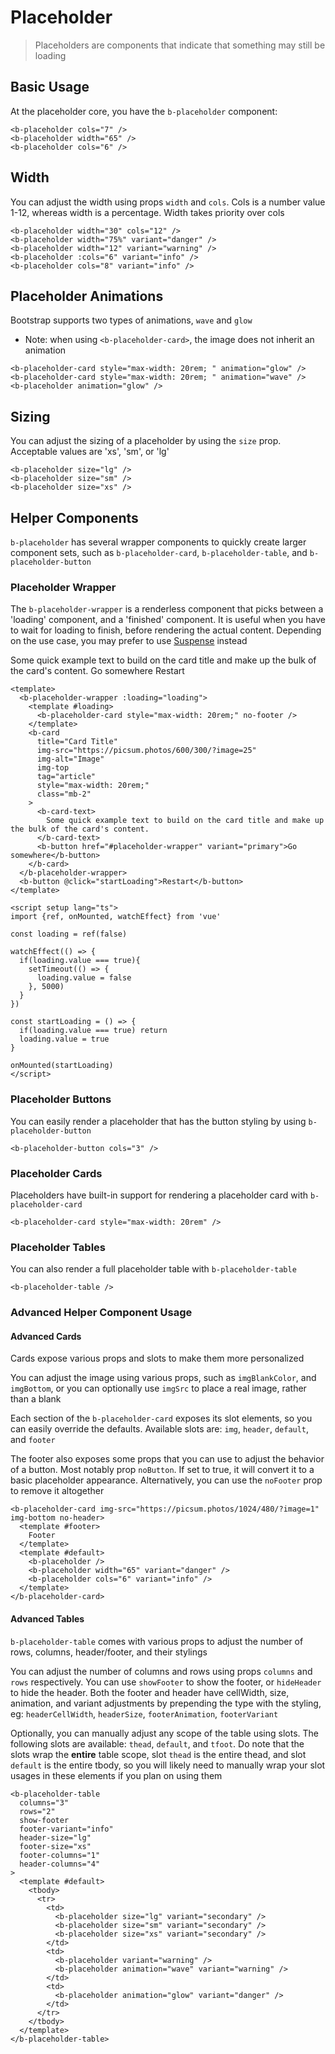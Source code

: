 # Placeholder

> Placeholders are components that indicate that something may still be loading

## Basic Usage

At the placeholder core, you have the `b-placeholder` component:

<b-card>
  <b-placeholder />
  <b-placeholder width="65" variant="danger" />
  <b-placeholder cols="6" variant="info" />
</b-card>

```vue-html
<b-placeholder cols="7" />
<b-placeholder width="65" />
<b-placeholder cols="6" />
```

## Width

You can adjust the width using props `width` and `cols`. Cols is a number value 1-12, whereas width is a percentage. Width takes priority over cols

<b-card>
  <b-placeholder width="30" cols="12" />
  <b-placeholder width="75%" variant="danger" />
  <b-placeholder width="12" variant="warning" />
  <b-placeholder :cols="6" variant="info" />
  <b-placeholder cols="8" variant="info" />
</b-card>

```vue-html
<b-placeholder width="30" cols="12" />
<b-placeholder width="75%" variant="danger" />
<b-placeholder width="12" variant="warning" />
<b-placeholder :cols="6" variant="info" />
<b-placeholder cols="8" variant="info" />
```

## Placeholder Animations

Bootstrap supports two types of animations, `wave` and `glow`

- Note: when using `<b-placeholder-card>`, the image does not inherit an animation

<b-card>
  <b-placeholder-card style="max-width: 20rem; " animation="glow" />
  <b-placeholder-card style="max-width: 20rem; " animation="wave" />
  <b-placeholder animation="glow" />
</b-card>

```vue-html
<b-placeholder-card style="max-width: 20rem; " animation="glow" />
<b-placeholder-card style="max-width: 20rem; " animation="wave" />
<b-placeholder animation="glow" />
```

## Sizing

You can adjust the sizing of a placeholder by using the `size` prop. Acceptable values are 'xs', 'sm', or 'lg'

<b-card>
  <b-placeholder size="lg" />
  <b-placeholder size="sm" />
  <b-placeholder size="xs" />
</b-card>

```vue-html
<b-placeholder size="lg" />
<b-placeholder size="sm" />
<b-placeholder size="xs" />
```

## Helper Components

`b-placeholder` has several wrapper components to quickly create larger component sets, such as `b-placeholder-card`, `b-placeholder-table`, and `b-placeholder-button`

### Placeholder Wrapper

The `b-placeholder-wrapper` is a renderless component that picks between a 'loading' component, and a 'finished' component. It is useful when you have to wait for loading to finish, before rendering the actual content. Depending on the use case, you may prefer to use [Suspense](https://vuejs.org/guide/built-ins/suspense.html) instead

<b-card>
  <b-placeholder-wrapper :loading="loading">
    <template #loading>
      <b-placeholder-card style="max-width: 20rem;" no-footer />
    </template>
    <b-card
      title="Card Title"
      img-src="https://picsum.photos/600/300/?image=25"
      img-alt="Image"
      img-top
      tag="article"
      style="max-width: 20rem;"
      class="mb-2"
    >
      <b-card-text>
        Some quick example text to build on the card title and make up the bulk of the card's content.
      </b-card-text>
      <b-button href="#placeholder-wrapper" variant="primary">Go somewhere</b-button>
    </b-card>
  </b-placeholder-wrapper>
  <b-button @click="startLoading">Restart</b-button>
</b-card>

```vue-html
<template>
  <b-placeholder-wrapper :loading="loading">
    <template #loading>
      <b-placeholder-card style="max-width: 20rem;" no-footer />
    </template>
    <b-card
      title="Card Title"
      img-src="https://picsum.photos/600/300/?image=25"
      img-alt="Image"
      img-top
      tag="article"
      style="max-width: 20rem;"
      class="mb-2"
    >
      <b-card-text>
        Some quick example text to build on the card title and make up the bulk of the card's content.
      </b-card-text>
      <b-button href="#placeholder-wrapper" variant="primary">Go somewhere</b-button>
    </b-card>
  </b-placeholder-wrapper>
  <b-button @click="startLoading">Restart</b-button>
</template>

<script setup lang="ts">
import {ref, onMounted, watchEffect} from 'vue'

const loading = ref(false)

watchEffect(() => {
  if(loading.value === true){
    setTimeout(() => {
      loading.value = false
    }, 5000)
  }
})

const startLoading = () => {
  if(loading.value === true) return
  loading.value = true
}

onMounted(startLoading)
</script>
```

### Placeholder Buttons

You can easily render a placeholder that has the button styling by using `b-placeholder-button`

<b-card>
  <b-placeholder-button cols="3" />
</b-card>

```vue-html
<b-placeholder-button cols="3" />
```

### Placeholder Cards

Placeholders have built-in support for rendering a placeholder card with `b-placeholder-card`

<b-card>
  <b-placeholder-card style="max-width: 20rem" />
</b-card>

```vue-html
<b-placeholder-card style="max-width: 20rem" />
```

### Placeholder Tables

You can also render a full placeholder table with `b-placeholder-table`

<b-card>
  <b-placeholder-table />
</b-card>

```vue-html
<b-placeholder-table />
```

### Advanced Helper Component Usage

#### Advanced Cards

Cards expose various props and slots to make them more personalized

You can adjust the image using various props, such as `imgBlankColor`, and `imgBottom`, or you can optionally use `imgSrc` to place a real image, rather than a blank

Each section of the `b-placeholder-card` exposes its slot elements, so you can easily override the defaults. Available slots are: `img`, `header`, `default`, and `footer`

The footer also exposes some props that you can use to adjust the behavior of a button. Most notably prop `noButton`. If set to true, it will convert it to a basic placeholder appearance. Alternatively, you can use the `noFooter` prop to remove it altogether

<b-card>
  <b-placeholder-card img-src="https://picsum.photos/1024/480/?image=1" img-bottom no-header>
    <template #footer>
      Footer
    </template>
    <template #default>
      <b-placeholder />
      <b-placeholder width="65" variant="danger" />
      <b-placeholder cols="6" variant="info" />
    </template>
  </b-placeholder-card>
</b-card>

```vue-html
<b-placeholder-card img-src="https://picsum.photos/1024/480/?image=1" img-bottom no-header>
  <template #footer>
    Footer
  </template>
  <template #default>
    <b-placeholder />
    <b-placeholder width="65" variant="danger" />
    <b-placeholder cols="6" variant="info" />
  </template>
</b-placeholder-card>
```

#### Advanced Tables

`b-placeholder-table` comes with various props to adjust the number of rows, columns, header/footer, and their stylings

You can adjust the number of columns and rows using props `columns` and `rows` respectively. You can use `showFooter` to show the footer, or `hideHeader` to hide the header. Both the footer and header have cellWidth, size, animation, and variant adjustments by prepending the type with the styling, eg: `headerCellWidth`, `headerSize`, `footerAnimation`, `footerVariant`

Optionally, you can manually adjust any scope of the table using slots. The following slots are available: `thead`, `default`, and `tfoot`. Do note that the slots wrap the **entire** table scope, slot `thead` is the entire thead, and slot `default` is the entire tbody, so you will likely need to manually wrap your slot usages in these elements if you plan on using them

<b-card>
  <b-placeholder-table
    columns="3"
    rows="2"
    show-footer
    footer-variant="info"
    header-size="lg"
    footer-size="xs"
    footer-columns="1"
    header-columns="4"
  >
    <template #default>
      <tbody>
          <tr>
            <td>
              <b-placeholder size="lg" variant="secondary" />
              <b-placeholder size="sm" variant="secondary" />
              <b-placeholder size="xs" variant="secondary" />
            </td>
            <td>
              <b-placeholder variant="warning" />
              <b-placeholder animation="wave" variant="warning" />
            </td>
            <td>
              <b-placeholder animation="glow" variant="danger" />
            </td>
          </tr>
      </tbody>
    </template>
  </b-placeholder-table>
</b-card>

```vue-html
<b-placeholder-table
  columns="3"
  rows="2"
  show-footer
  footer-variant="info"
  header-size="lg"
  footer-size="xs"
  footer-columns="1"
  header-columns="4"
>
  <template #default>
    <tbody>
      <tr>
        <td>
          <b-placeholder size="lg" variant="secondary" />
          <b-placeholder size="sm" variant="secondary" />
          <b-placeholder size="xs" variant="secondary" />
        </td>
        <td>
          <b-placeholder variant="warning" />
          <b-placeholder animation="wave" variant="warning" />
        </td>
        <td>
          <b-placeholder animation="glow" variant="danger" />
        </td>
      </tr>
    </tbody>
  </template>
</b-placeholder-table>
```

<ComponentReference :data="data"></ComponentReference>

<script setup lang="ts">
import {data} from '../../data/components/placeholder.data'
import ComponentReference from '../../components/ComponentReference.vue'
import {
  BPlaceholderButton,
  BPlaceholderTable,
  BPlaceholderWrapper,
  BPlaceholderCard,
  BCard,
  BButton,
  BPlaceholder,
  BCardText
} from 'bootstrap-vue-next'
import {ref, onMounted, watchEffect} from 'vue'

const loading = ref(false)

watchEffect(() => {
  if(loading.value === true){
    setTimeout(() => {
      loading.value = false
    }, 5000)
  }
})

const startLoading = () => {
  if(loading.value === true) return
  loading.value = true
}

onMounted(startLoading)
</script>
